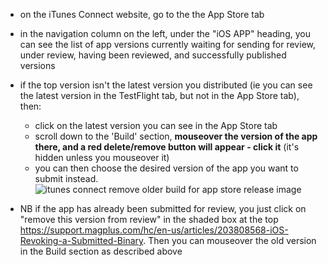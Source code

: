 - on the iTunes Connect website, go to the the App Store tab
- in the navigation column on the left, under the "iOS APP" heading, you can see the list of app versions currently waiting for sending for review, under review, having been reviewed, and successfully published versions
- if the top version isn't the latest version you distributed (ie you can see the latest version in the TestFlight tab, but not in the App Store tab), then:
    - click on the latest version you can see in the App Store tab
    - scroll down to the 'Build' section, **mouseover the version of the app there, and a red delete/remove button will appear - click it** (it's hidden unless you mouseover it)
    - you can then choose the desired version of the app you want to submit instead.
  ![itunes connect remove older build for app store release image](https://i.stack.imgur.com/TcCTq.png)
  
- NB if the app has already been submitted for review, you just click on "remove this version from review" in the shaded box at the top https://support.magplus.com/hc/en-us/articles/203808568-iOS-Revoking-a-Submitted-Binary. Then you can mouseover the old version in the Build section as described above
